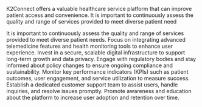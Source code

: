 K2Connect offers a valuable healthcare service platform that can improve patient access and convenience.
It is important to continuously assess the quality and range of services provided to meet diverse patient need


It is important to continuously assess the quality and range of services provided to meet diverse patient needs.
Focus on integrating advanced telemedicine features and health monitoring tools to enhance user experience.
Invest in a secure, scalable digital infrastructure to support long-term growth and data privacy.
Engage with regulatory bodies and stay informed about policy changes to ensure ongoing compliance and sustainability.
Monitor key performance indicators (KPIs) such as patient outcomes, user engagement, and service utilization to measure success.
Establish a dedicated customer support team to assist users, handle inquiries, and resolve issues promptly.
Promote awareness and education about the platform to increase user adoption and retention over time.

